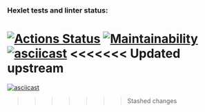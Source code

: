 ### Hexlet tests and linter status:
[![Actions Status](https://github.com/seregad544/frontend-project-lvl1/workflows/hexlet-check/badge.svg)](https://github.com/seregad544/frontend-project-lvl1/actions)
[![Maintainability](https://api.codeclimate.com/v1/badges/a99a88d28ad37a79dbf6/maintainability)](https://codeclimate.com/github/codeclimate/codeclimate/maintainability)
[![asciicast](https://asciinema.org/a/uPWfacnjiDXznd7rqHPdGr8Yv.svg)](https://asciinema.org/a/uPWfacnjiDXznd7rqHPdGr8Yv)
<<<<<<< Updated upstream
=======
[![asciicast](https://asciinema.org/a/rDiF4FZJ4lfQSDSL3DmwCnOgX.svg)](https://asciinema.org/a/rDiF4FZJ4lfQSDSL3DmwCnOgX)
>>>>>>> Stashed changes
